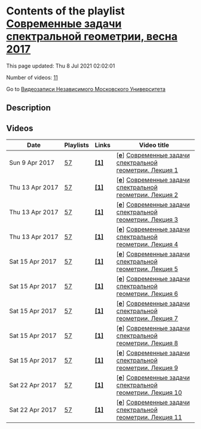 # Contents of the playlist [Современные задачи спектральной геометрии, весна 2017](https://www.youtube.com/playlist?list=PLp9ABVh6_x4GTTDRYJTCJrdzrXY6U9qtj)

This page updated: Thu 8 Jul 2021 02:02:01

Number of videos: [11](#videos)

Go to [Видеозаписи Независимого Московского Университета](../README.md)

## Description



## Videos

|Date|Playlists|Links|Video title|
|---|---|---|---|
| Sun&nbsp;9&nbsp;Apr&nbsp;2017 | [57](../playlists/57 "Современные задачи спектральной геометрии, весна 2017") | [**[1]**](http://ium.mccme.ru/s17/s17-KKPP.html) | [[**e**](https://studio.youtube.com/video/mgN6gPhHEME/edit "Edit")] [Современные задачи спектральной геометрии. Лекция 1](https://www.youtube.com/watch?v=mgN6gPhHEME&list=PLp9ABVh6_x4GTTDRYJTCJrdzrXY6U9qtj "Герасим Юрьевич Кокарев, Вадим Юрьевич Калошин, Алексей Викторович Пенской, Иосиф Викторович Полтерович.&#013;Курс, организованный совместно Независимым московским университетом и Междисциплинарным научным центром Понселе (UMI 2615).&#013;27 марта 2017 г. 17:30, НМУ 304 (Москва, Большой Власьевский пер., 11)&#013;http://ium.mccme.ru/s17/s17-KKPP.html") |
| Thu&nbsp;13&nbsp;Apr&nbsp;2017 | [57](../playlists/57 "Современные задачи спектральной геометрии, весна 2017") | [**[1]**](http://ium.mccme.ru/s17/s17-KKPP.html) | [[**e**](https://studio.youtube.com/video/h_sWCnhBY0Y/edit "Edit")] [Современные задачи спектральной геометрии. Лекция 2](https://www.youtube.com/watch?v=h_sWCnhBY0Y&list=PLp9ABVh6_x4GTTDRYJTCJrdzrXY6U9qtj "Герасим Юрьевич Кокарев, Вадим Юрьевич Калошин, Алексей Викторович Пенской, Иосиф Викторович Полтерович.&#013;Курс, организованный совместно Независимым московским университетом и Междисциплинарным научным центром Понселе (UMI 2615).&#013;29 марта 2017 г. 17:30, НМУ 304 (Москва, Большой Власьевский пер., 11)&#013;http://ium.mccme.ru/s17/s17-KKPP.html") |
| Thu&nbsp;13&nbsp;Apr&nbsp;2017 | [57](../playlists/57 "Современные задачи спектральной геометрии, весна 2017") | [**[1]**](http://ium.mccme.ru/s17/s17-KKPP.html) | [[**e**](https://studio.youtube.com/video/m5vOeMypQnQ/edit "Edit")] [Современные задачи спектральной геометрии. Лекция 3](https://www.youtube.com/watch?v=m5vOeMypQnQ&list=PLp9ABVh6_x4GTTDRYJTCJrdzrXY6U9qtj "Герасим Юрьевич Кокарев, Вадим Юрьевич Калошин, Алексей Викторович Пенской, Иосиф Викторович Полтерович.&#013;Курс, организованный совместно Независимым московским университетом и Междисциплинарным научным центром Понселе (UMI 2615).&#013;31 марта 2017 г. 17:30, НМУ 304 (Москва, Большой Власьевский пер., 11)&#013;http://ium.mccme.ru/s17/s17-KKPP.html") |
| Thu&nbsp;13&nbsp;Apr&nbsp;2017 | [57](../playlists/57 "Современные задачи спектральной геометрии, весна 2017") | [**[1]**](http://ium.mccme.ru/s17/s17-KKPP.html) | [[**e**](https://studio.youtube.com/video/c157bF9z5M0/edit "Edit")] [Современные задачи спектральной геометрии. Лекция 4](https://www.youtube.com/watch?v=c157bF9z5M0&list=PLp9ABVh6_x4GTTDRYJTCJrdzrXY6U9qtj "Герасим Юрьевич Кокарев, Вадим Юрьевич Калошин, Алексей Викторович Пенской, Иосиф Викторович Полтерович.&#013;Курс, организованный совместно Независимым московским университетом и Междисциплинарным научным центром Понселе (UMI 2615).&#013;3 апреля 2017 г. 17:30, НМУ 304 (Москва, Большой Власьевский пер., 11)&#013;http://ium.mccme.ru/s17/s17-KKPP.html") |
| Sat&nbsp;15&nbsp;Apr&nbsp;2017 | [57](../playlists/57 "Современные задачи спектральной геометрии, весна 2017") | [**[1]**](http://ium.mccme.ru/s17/s17-KKPP.html) | [[**e**](https://studio.youtube.com/video/0DteP5OfzOE/edit "Edit")] [Современные задачи спектральной геометрии. Лекция 5](https://www.youtube.com/watch?v=0DteP5OfzOE&list=PLp9ABVh6_x4GTTDRYJTCJrdzrXY6U9qtj "Герасим Юрьевич Кокарев, Вадим Юрьевич Калошин, Алексей Викторович Пенской, Иосиф Викторович Полтерович.&#013;Курс, организованный совместно Независимым московским университетом и Междисциплинарным научным центром Понселе (UMI 2615).&#013;5 апреля 2017 г. 17:30, НМУ 310 (Москва, Большой Власьевский пер., 11)&#013;http://ium.mccme.ru/s17/s17-KKPP.html") |
| Sat&nbsp;15&nbsp;Apr&nbsp;2017 | [57](../playlists/57 "Современные задачи спектральной геометрии, весна 2017") | [**[1]**](http://ium.mccme.ru/s17/s17-KKPP.html) | [[**e**](https://studio.youtube.com/video/SiOU_ZW__nU/edit "Edit")] [Современные задачи спектральной геометрии. Лекция 6](https://www.youtube.com/watch?v=SiOU_ZW__nU&list=PLp9ABVh6_x4GTTDRYJTCJrdzrXY6U9qtj "Герасим Юрьевич Кокарев, Вадим Юрьевич Калошин, Алексей Викторович Пенской, Иосиф Викторович Полтерович.&#013;Курс, организованный совместно Независимым московским университетом и Междисциплинарным научным центром Понселе (UMI 2615).&#013;7 апреля 2017 г. 17:30, НМУ 310 (Москва, Большой Власьевский пер., 11)&#013;http://ium.mccme.ru/s17/s17-KKPP.html") |
| Sat&nbsp;15&nbsp;Apr&nbsp;2017 | [57](../playlists/57 "Современные задачи спектральной геометрии, весна 2017") | [**[1]**](http://ium.mccme.ru/s17/s17-KKPP.html) | [[**e**](https://studio.youtube.com/video/n_eXdhQxH5g/edit "Edit")] [Современные задачи спектральной геометрии. Лекция 7](https://www.youtube.com/watch?v=n_eXdhQxH5g&list=PLp9ABVh6_x4GTTDRYJTCJrdzrXY6U9qtj "Герасим Юрьевич Кокарев, Вадим Юрьевич Калошин, Алексей Викторович Пенской, Иосиф Викторович Полтерович.&#013;Курс, организованный совместно Независимым московским университетом и Междисциплинарным научным центром Понселе (UMI 2615).&#013;10 апреля 2017 г. 17:30, НМУ 304 (Москва, Большой Власьевский пер., 11)&#013;http://ium.mccme.ru/s17/s17-KKPP.html") |
| Sat&nbsp;15&nbsp;Apr&nbsp;2017 | [57](../playlists/57 "Современные задачи спектральной геометрии, весна 2017") | [**[1]**](http://ium.mccme.ru/s17/s17-KKPP.html) | [[**e**](https://studio.youtube.com/video/okoOPcoSvKI/edit "Edit")] [Современные задачи спектральной геометрии. Лекция 8](https://www.youtube.com/watch?v=okoOPcoSvKI&list=PLp9ABVh6_x4GTTDRYJTCJrdzrXY6U9qtj "Герасим Юрьевич Кокарев, Вадим Юрьевич Калошин, Алексей Викторович Пенской, Иосиф Викторович Полтерович.&#013;Курс, организованный совместно Независимым московским университетом и Междисциплинарным научным центром Понселе (UMI 2615).&#013;12 апреля 2017 г. 17:30, НМУ 310 (Москва, Большой Власьевский пер., 11)&#013;http://ium.mccme.ru/s17/s17-KKPP.html") |
| Sat&nbsp;15&nbsp;Apr&nbsp;2017 | [57](../playlists/57 "Современные задачи спектральной геометрии, весна 2017") | [**[1]**](http://ium.mccme.ru/s17/s17-KKPP.html) | [[**e**](https://studio.youtube.com/video/YmZjYHGgAEc/edit "Edit")] [Современные задачи спектральной геометрии. Лекция 9](https://www.youtube.com/watch?v=YmZjYHGgAEc&list=PLp9ABVh6_x4GTTDRYJTCJrdzrXY6U9qtj "Герасим Юрьевич Кокарев, Вадим Юрьевич Калошин, Алексей Викторович Пенской, Иосиф Викторович Полтерович.&#013;Курс, организованный совместно Независимым московским университетом и Междисциплинарным научным центром Понселе (UMI 2615).&#013;14 апреля 2017 г. 17:30, НМУ 310 (Москва, Большой Власьевский пер., 11)&#013;http://ium.mccme.ru/s17/s17-KKPP.html") |
| Sat&nbsp;22&nbsp;Apr&nbsp;2017 | [57](../playlists/57 "Современные задачи спектральной геометрии, весна 2017") | [**[1]**](http://ium.mccme.ru/s17/s17-KKPP.html) | [[**e**](https://studio.youtube.com/video/_z8bSKWwo2s/edit "Edit")] [Современные задачи спектральной геометрии. Лекция 10](https://www.youtube.com/watch?v=_z8bSKWwo2s&list=PLp9ABVh6_x4GTTDRYJTCJrdzrXY6U9qtj "Герасим Юрьевич Кокарев, Вадим Юрьевич Калошин, Алексей Викторович Пенской, Иосиф Викторович Полтерович.&#013;Курс, организованный совместно Независимым московским университетом и Междисциплинарным научным центром Понселе (UMI 2615).&#013;17 апреля 2017 г. 17:30, НМУ 304 (Москва, Большой Власьевский пер., 11)&#013;http://ium.mccme.ru/s17/s17-KKPP.html") |
| Sat&nbsp;22&nbsp;Apr&nbsp;2017 | [57](../playlists/57 "Современные задачи спектральной геометрии, весна 2017") | [**[1]**](http://ium.mccme.ru/s17/s17-KKPP.html) | [[**e**](https://studio.youtube.com/video/_Ha_63lZtJQ/edit "Edit")] [Современные задачи спектральной геометрии. Лекция 11](https://www.youtube.com/watch?v=_Ha_63lZtJQ&list=PLp9ABVh6_x4GTTDRYJTCJrdzrXY6U9qtj "Герасим Юрьевич Кокарев, Вадим Юрьевич Калошин, Алексей Викторович Пенской, Иосиф Викторович Полтерович.&#013;Курс, организованный совместно Независимым московским университетом и Междисциплинарным научным центром Понселе (UMI 2615).&#013;21 апреля 2017 г. 17:30, НМУ 310 (Москва, Большой Власьевский пер., 11)&#013;http://ium.mccme.ru/s17/s17-KKPP.html") |
